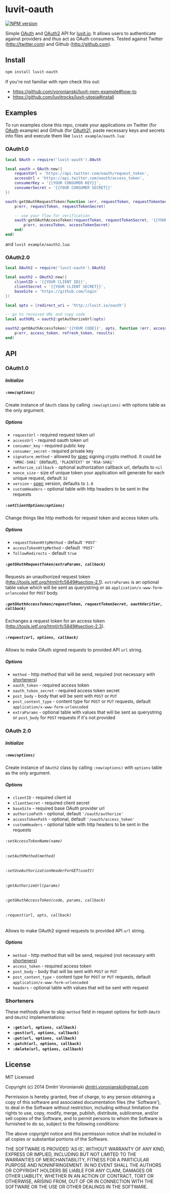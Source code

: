 # luvit-oauth

[![NPM version](https://badge.fury.io/js/luvit-oauth.svg)](http://badge.fury.io/js/luvit-oauth)

Simple [OAuth](http://en.wikipedia.org/wiki/OAuth) and [OAuth2](http://en.wikipedia.org/wiki/OAuth2#OAuth_2.0) API for [luvit.io](http://luvit.io). It allows users to authenticate against providers and thus act as OAuth consumers. Tested against Twitter (http://twitter.com) and Github (http://github.com).

## Install

```bash
npm install luvit-oauth
```

If you're not familiar with npm check this out:

- https://github.com/voronianski/luvit-npm-example#how-to
- https://github.com/luvitrocks/luvit-utopia#install

## Examples

To run examples clone this repo, create your applications on Twitter (for [OAuth](http://en.wikipedia.org/wiki/OAuth) example) and Github (for [OAuth2](http://en.wikipedia.org/wiki/OAuth2#OAuth_2.0)), paste necessary keys and secrets into files and execute them like ``luvit example/oauth.lua``:

### OAuth1.0

```lua
local OAuth = require('luvit-oauth').OAuth

local oauth = OAuth:new({
	requestUrl = 'https://api.twitter.com/oauth/request_token',
	accessUrl = 'https://api.twitter.com/oauth/access_token',
	consumerKey = '{{YOUR CONSUMER KEY}}',
	consumerSecret = '{{YOUR CONSUMER SECRET}}'
})

oauth:getOAuthRequestToken(function (err, requestToken, requestTokenSecret)
	p(err, requestToken, requestTokenSecret)

	-- use your flow for verification
	oauth:getOAuthAccessToken(requestToken, requestTokenSecret, '{{YOUR OAUTH VERIFIER}}', function (err, accessToken, accessTokenSecret)
		p(err, accessToken, accessTokenSecret)
	end)
end)
```

and ``luvit example/oauth2.lua``:

### OAuth2.0

```lua
local OAuth2 = require('luvit-oauth').OAuth2

local oauth2 = OAuth2:new({
	clientID = '{{YOUR CLIENT ID}}',
	clientSecret = '{{YOUR CLIENT SECRET}}',
	baseSite = 'https://github.com/login'
})

local opts = {redirect_uri = 'http://luvit.io/oauth'}

-- go to received URL and copy code
local authURL = oauth2:getAuthorizeUrl(opts)

oauth2:getOAuthAccessToken('{{YOUR CODE}}', opts, function (err, access_token, refresh_token, results)
	p(err, access_token, refresh_token, results)
end)
```

## API

### OAuth1.0

##### Initialize

##### ``:new(options)``

Create instance of ``OAuth`` class by calling ``:new(options)`` with options table as the only argument.

##### Options

- ``requestUrl`` - required request token url
- ``accessUrl`` - required oauth token url
- ``consumer_key`` - required public key
- ``consumer_secret`` - required private key
- ``signature_method`` - allowed by [spec](http://oauth.net/core/1.0/) signing crypto method. It could be ``'HMAC-SHA1'`` (default), ``'PLAINTEXT'`` or ``'RSA-SHA1'``
- ``authorize_callback`` - optional authorization callback url, defaults to ``nil``
- ``nonce_size`` - size of unique token your application will generate for each unique request, default ``32``
- ``version`` - [spec](http://oauth.net/core/1.0/) version, defaults to ``1.0``
- ``customHeaders`` - optional table with http headers to be sent in the requests

##### ``:setClientOptions(options)``

Change things like http methods for request token and access token urls.

##### Options

- ``requestTokenHttpMethod`` - default ``'POST'``
- ``accessTokenHttpMethod`` - default ``'POST'``
- ``followRedirects`` - default ``true``

##### ``:getOAuthRequestToken(extraParams, callback)``

Requests an unauthorized request token (http://tools.ietf.org/html/rfc5849#section-2.1). ``extraParams`` is an optional table value which will be sent as querystring or as ``application/x-www-form-urlencoded`` for ``POST`` body.

##### ``:getOAuthAccessToken(requestToken, requestTokenSecret, oauthVerifier, callback)``

Exchanges a request token for an access token (http://tools.ietf.org/html/rfc5849#section-2.3).

##### ``:request(url, options, callback)``

Allows to make OAuth signed requests to provided API ``url`` string.

##### Options

- ``method`` - http method that will be send, required (not necessary with [shorteners](https://github.com/luvitrocks/luvit-oauth#shorteners))
- ``oauth_token`` - required access token
- ``oauth_token_secret`` - required access token secret
- ``post_body`` - body that will be sent with ``POST`` or ``PUT``
- ``post_content_type`` - content type for ``POST`` or ``PUT`` requests, default ``application/x-www-form-urlencoded``
- ``extraParams`` - optional table with values that will be sent as querystring or ``post_body`` for ``POST`` requests if it's not provided 

### OAuth 2.0

##### Initialize

##### ``:new(options)``

Create instance of ``OAuth2`` class by calling ``:new(options)`` with ``options`` table as the only argument.

##### Options

- ``clientID`` - required client id
- ``clientSecret`` - required client secret
- ``baseSite`` - required base OAuth provider url
- ``authorizePath`` - optional, default ``'/oauth/authorize'``
- ``accessTokenPath`` - optional, default ``'/oauth/access_token'``
- ``customHeaders`` - optional table with http headers to be sent in the requests

###### ``:setAccessTokenName(name)``

###### ``:setAuthMethod(method)``

###### ``:setUseAuthorizationHeaderForGET(useIt)``

###### ``:getAuthorizeUrl(params)``

###### ``:getOAuthAccessToken(code, params, callback)``

###### ``:request(url, opts, callback)``

Allows to make OAuth2 signed requests to provided API ``url`` string.

##### Options

- ``method`` - http method that will be send, required (not necessary with [shorteners](https://github.com/luvitrocks/luvit-oauth#shorteners))
- ``access_token`` - required access token
- ``post_body`` - body that will be sent with ``POST`` or ``PUT``
- ``post_content_type`` - content type for ``POST`` or ``PUT`` requests, default ``application/x-www-form-urlencoded``
- ``headers`` - optional table with values that will be sent with request

### Shorteners

These methods allow to skip ``method`` field in request options for both ``OAuth`` and ``OAuth2`` implementations:

- **``:get(url, options, callback)``**
- **``:post(url, options, callback)``**
- **``:put(url, options, callback)``**
- **``:patch(url, options, callback)``**
- **``:delete(url, options, callback)``**

## License

MIT Licensed

Copyright (c) 2014 Dmitri Voronianski [dmitri.voronianski@gmail.com](mailto:dmitri.voronianski@gmail.com)

Permission is hereby granted, free of charge, to any person obtaining
a copy of this software and associated documentation files (the
'Software'), to deal in the Software without restriction, including
without limitation the rights to use, copy, modify, merge, publish,
distribute, sublicense, and/or sell copies of the Software, and to
permit persons to whom the Software is furnished to do so, subject to
the following conditions:

The above copyright notice and this permission notice shall be
included in all copies or substantial portions of the Software.

THE SOFTWARE IS PROVIDED 'AS IS', WITHOUT WARRANTY OF ANY KIND,
EXPRESS OR IMPLIED, INCLUDING BUT NOT LIMITED TO THE WARRANTIES OF
MERCHANTABILITY, FITNESS FOR A PARTICULAR PURPOSE AND NONINFRINGEMENT.
IN NO EVENT SHALL THE AUTHORS OR COPYRIGHT HOLDERS BE LIABLE FOR ANY
CLAIM, DAMAGES OR OTHER LIABILITY, WHETHER IN AN ACTION OF CONTRACT,
TORT OR OTHERWISE, ARISING FROM, OUT OF OR IN CONNECTION WITH THE
SOFTWARE OR THE USE OR OTHER DEALINGS IN THE SOFTWARE.
